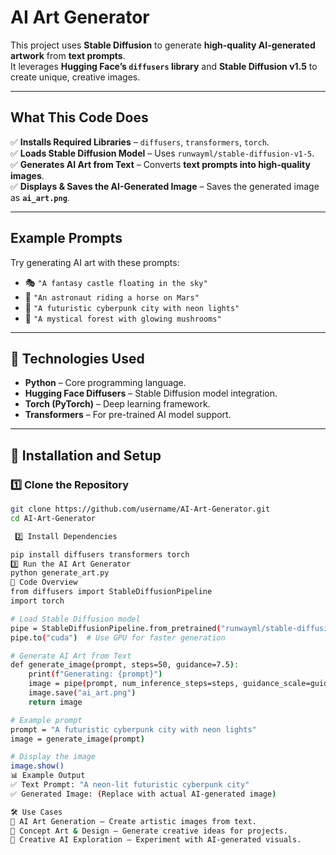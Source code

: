 # AI Art Generator  

This project uses **Stable Diffusion** to generate **high-quality AI-generated artwork** from **text prompts**.  
It leverages **Hugging Face’s `diffusers` library** and **Stable Diffusion v1.5** to create unique, creative images.

---

##  What This Code Does
✅ **Installs Required Libraries** – `diffusers`, `transformers`, `torch`.  
✅ **Loads Stable Diffusion Model** – Uses `runwayml/stable-diffusion-v1-5`.  
✅ **Generates AI Art from Text** – Converts **text prompts into high-quality images**.  
✅ **Displays & Saves the AI-Generated Image** – Saves the generated image as **`ai_art.png`**.  

---

## Example Prompts
Try generating AI art with these prompts:
- 🎭 `"A fantasy castle floating in the sky"`
- 🚀 `"An astronaut riding a horse on Mars"`
- 🌆 `"A futuristic cyberpunk city with neon lights"`
- 🌲 `"A mystical forest with glowing mushrooms"`

---

## 🚀 Technologies Used
- **Python** – Core programming language.
- **Hugging Face Diffusers** – Stable Diffusion model integration.
- **Torch (PyTorch)** – Deep learning framework.
- **Transformers** – For pre-trained AI model support.

---

## 🔧 Installation and Setup

### 1️⃣ **Clone the Repository**
```bash
git clone https://github.com/username/AI-Art-Generator.git
cd AI-Art-Generator

 2️⃣ Install Dependencies

pip install diffusers transformers torch
3️⃣ Run the AI Art Generator
python generate_art.py
📜 Code Overview
from diffusers import StableDiffusionPipeline
import torch

# Load Stable Diffusion model
pipe = StableDiffusionPipeline.from_pretrained("runwayml/stable-diffusion-v1-5")
pipe.to("cuda")  # Use GPU for faster generation

# Generate AI Art from Text
def generate_image(prompt, steps=50, guidance=7.5):
    print(f"Generating: {prompt}")
    image = pipe(prompt, num_inference_steps=steps, guidance_scale=guidance).images[0]
    image.save("ai_art.png")
    return image

# Example prompt
prompt = "A futuristic cyberpunk city with neon lights"
image = generate_image(prompt)

# Display the image
image.show()
📊 Example Output
✅ Text Prompt: "A neon-lit futuristic cyberpunk city"
✅ Generated Image: (Replace with actual AI-generated image)

🛠️ Use Cases
🎨 AI Art Generation – Create artistic images from text.
📌 Concept Art & Design – Generate creative ideas for projects.
🤖 Creative AI Exploration – Experiment with AI-generated visuals.
